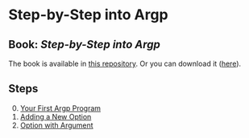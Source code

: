 # Step-by-Step into Argp

## Book: _Step-by-Step into Argp_

The book is available in [this repository](./step-by-step-into-argp.pdf). Or you can download it ([here](http://nongnu.askapache.com/argpbook/step-by-step-into-argp.pdf)).

## Steps

0. [Your First Argp Program](./src/step0.c)
1. [Adding a New Option](./src/step1.c)
2. [Option with Argument](./src/step2.c)